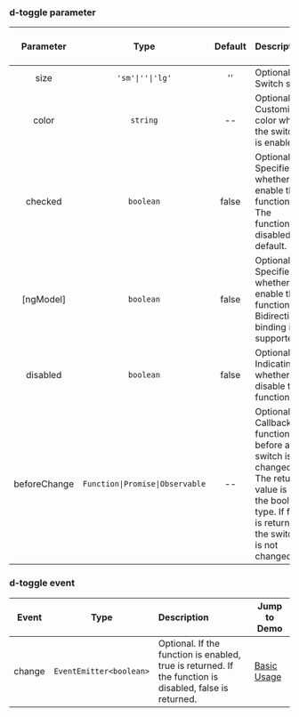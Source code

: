### d-toggle parameter

| Parameter | Type | Default | Description | Jump to Demo |
| :----------: | :-----------------------------: | :---: | :-------------------------------------------------------------------------- | ------------------------------------------- |
| size | `'sm'\|''\|'lg'` |'' | Optional. Switch size. | [Basic Usage](demo#basic-usage) |
| color | `string` | -- | Optional. Customized color when the switch is enabled. | [Basic Usage](demo#basic-usage) |
| checked | `boolean` | false | Optional. Specifies whether to enable the function. The function is disabled by default. | [Basic Usage](demo#basic-usage) |
| [ngModel] | `boolean` | false | Optional. Specifies whether to enable the function. Bidirectional binding is supported. | [Basic Usage](demo#basic-usage) |
| disabled | `boolean` | false | Optional. Indicating whether to disable the function. | [Basic Usage](demo#basic-usage) |
| beforeChange | `Function\|Promise\|Observable` | -- |Optional. Callback function before a switch is changed. The return value is of the boolean type. If false is returned, the switch is not changed. | [Basic Usage](demo#basic-usage) |

### d-toggle event

| Event | Type | Description | Jump to Demo |
| :----: | :---------------------: | :------------------------------------ | ------------------------------------------- |
| change | `EventEmitter<boolean>` | Optional. If the function is enabled, true is returned. If the function is disabled, false is returned. | [Basic Usage](demo#basic-usage) |
